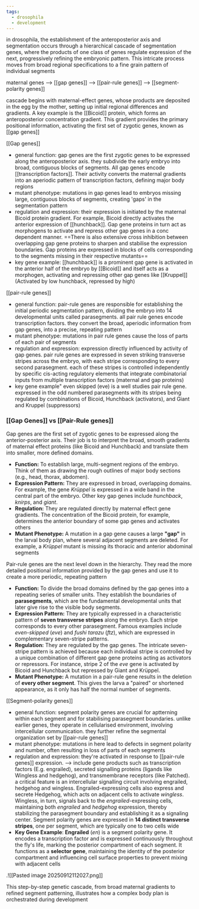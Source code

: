 ```yaml
---
tags:
  - drosophila
  - development
---
```

in drosophila, the establishment of the anteroposterior axis and segmentation occurs through a hierarchical cascade of segmentation genes, where the products of one class of genes regulate expression of the next, progressively refining the embryonic pattern. This intricate process moves from broad regional specifications to a fine grain pattern of individual segments

maternal genes --> [[gap genes]] --> [[pair-rule genes]] --> [[segment-polarity genes]]

cascade begins with maternal-effect genes, whose products are deposited in the egg by the mother, setting up initial regional differences and gradients. A key example is the [[Bicoid]] protein, which forms an anteroposterior concentration gradient. This gradient provides the primary positional information, activating the first set of zygotic genes, known as [[gap genes]]

[[Gap genes]]
- general function: gap genes are the first zygotic genes to be expressed along the anteroposterior axis. they subdivide the early embryo into broad, contiguous blocks of segments. All gap genes encode [[transcription factors]]. Their activity converts the maternal gradients into an aperiodic pattern of transcription factors, defining major body regions
- mutant phenotype: mutations in gap genes lead to embryos missing large, contiguous blocks of segments, creating 'gaps' in the segmentation pattern
- regulation and expression: their expression is initiated by the maternal Bicoid protein gradient. For example, Bicoid directly activates the anterior expression of [[hunchback]]. Gap gene proteins in turn act as morphogens to activate and repress other gap genes in a conc dependent manner. ==There is also extensive cross inhibition between overlapping gap gene proteins to sharpen and stabilise the expression boundaries. Gap proteins are expressed in blocks of cells corresponding to the segments missing in their respective mutants==
- key gene example: [[hunchback]] is a prominent gap gene is activated in the anterior half of the embryo by [[Bicoid]] and itself acts as a morphogen, activating and repressing other gap genes like [[Kruppel]] (Activated by low hunchback, repressed by high)

[[pair-rule genes]]
- general function: pair-rule genes are responsible for establishing the initial periodic segmentation pattern, dividing the embryo into 14 developmental units called parasegments. all pair rule genes encode transcription factors. they convert the broad, aperiodic information from gap genes, into a precise, repeating pattern
- mutant phenotype: mutations in pair rule genes cause the loss of parts of each pair of segments 
- regulation and expression: expression directly influenced by activity of gap genes. pair rule genes are expressed in seven striking transverse stripes across the embryo, with each stripe corresponding to every second parasegment. each of these stripes is controlled independently by specific cis-acting regulatory elements that integrate combinatorial inputs from multiple transcription factors (maternal and gap proteins)
- key gene example" even skipped (eve) is a well studies pair rule gene. expressed in the odd numbered parasegments with its stripes being regulated by combinations of Bicoid, Hunchback (activators), and Giant and Kruppel (suppressors)

### [[Gap Genes]] vs [[Pair-Rule genes]]

Gap genes are the first set of zygotic genes to be expressed along the anterior-posterior axis. Their job is to interpret the broad, smooth gradients of maternal effect proteins (like Bicoid and Hunchback) and translate them into smaller, more defined domains.
- **Function:** To establish large, multi-segment regions of the embryo. Think of them as drawing the rough outlines of major body sections (e.g., head, thorax, abdomen).
- **Expression Pattern:** They are expressed in broad, overlapping domains. For example, the gene _Krüppel_ is expressed in a wide band in the central part of the embryo. Other key gap genes include _hunchback_, _knirps_, and _giant_.
- **Regulation:** They are regulated directly by maternal effect gene gradients. The concentration of the Bicoid protein, for example, determines the anterior boundary of some gap genes and activates others
- **Mutant Phenotype:** A mutation in a gap gene causes a large **"gap"** in the larval body plan, where several adjacent segments are deleted. For example, a _Krüppel_ mutant is missing its thoracic and anterior abdominal segments

Pair-rule genes are the next level down in the hierarchy. They read the more detailed positional information provided by the gap genes and use it to create a more periodic, repeating pattern
- **Function:** To divide the broad domains defined by the gap genes into a repeating series of smaller units. They establish the boundaries of **parasegments**, which are the fundamental developmental units that later give rise to the visible body segments.
- **Expression Pattern:** They are typically expressed in a characteristic pattern of **seven transverse stripes** along the embryo. Each stripe corresponds to every other parasegment. Famous examples include _even-skipped_ (_eve_) and _fushi tarazu_ (_ftz_), which are expressed in complementary seven-stripe patterns.
- **Regulation:** They are regulated by the gap genes. The intricate seven-stripe pattern is achieved because each individual stripe is controlled by a unique combination of different gap gene proteins acting as activators or repressors. For instance, stripe 2 of the _eve_ gene is activated by Bicoid and Hunchback but repressed by Giant and Krüppel.
- **Mutant Phenotype:** A mutation in a pair-rule gene results in the deletion of **every other segment**. This gives the larva a "paired" or shortened appearance, as it only has half the normal number of segments.

[[Segment-polarity genes]]
- general function: segment polarity genes are crucial for aptterning within each segment and for stabilising parasegment boundaries. unlike earlier genes, they operate in cellularised environment, involving intercellular communication. they further refine the segmental organization set by [[pair-rule genes]]
- mutant phenotype: mutations in here lead to defects in segment polarity and number, often resulting in loss of parts of each segments
- regulation and expression: they're activated in response to [[pair-rule genes]] expression. --> include gene products such as transcription factors (E.g. engrailed), secreted signalling proteins (ligands like Wingless and hedgehog), and transmembrane receptors (like Patched). a critical feature is an intercellular signalling circuit involving engrailed, hedgehog and wingless. Engrailed-expressing cells also express and secrete Hedgehog, which acts on adjacent cells to activate _wingless_. Wingless, in turn, signals back to the _engrailed_-expressing cells, maintaining both _engrailed_ and _hedgehog_ expression, thereby stabilizing the parasegment boundary and establishing it as a signaling center. Segment polarity genes are expressed in **14 distinct transverse stripes**, one per segment, which are typically one to two cells wide
- **Key Gene Example**: **Engrailed** (_en_) is a segment polarity gene. It encodes a transcription factor and is expressed continuously throughout the fly's life, marking the posterior compartment of each segment. It functions as a **selector gene**, maintaining the identity of the posterior compartment and influencing cell surface properties to prevent mixing with adjacent cells

.![[Pasted image 20250912112027.png]]

This step-by-step genetic cascade, from broad maternal gradients to refined segment patterning, illustrates how a complex body plan is orchestrated during development